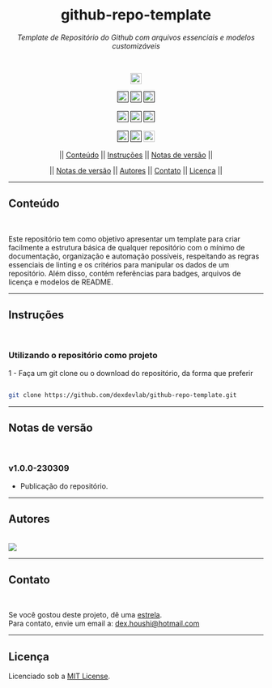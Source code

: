 <h1 align="center">github-repo-template</h1>
<p align=center><i align="center">Template de Repositório do Github com arquivos essenciais e modelos customizáveis</i></p>

<br>

<div align="center">

<a href="https://www.markdownguide.org"><img src="https://img.shields.io/badge/Markdown-%23000000.svg?style=flat&logo=markdown&logoColor=white" height="22" alt="Markdown"/></a>

<a href=""><img src="https://img.shields.io/badge/maintenance-actively--developed-brightgreen.svg?style=plastic" height="22" alt="Maintenance-actively-developed"/></a>
<a href=""><img src="https://img.shields.io/github/last-commit/dexdevlab/github-repo-template?style=plastic" height="22" alt="LastCommit"></a>
<a href=""><img src="https://snyk.io/test/github/dexdevlab/github-repo-template/badge.svg" height="22" alt="Snyk"/></a>

<a href=""><img src="https://img.shields.io/github/repo-size/dexdevlab/github-repo-template?style=plastic" height="22" alt="RepoSize"/></a>
<a href=""><img src="https://img.shields.io/github/languages/code-size/dexdevlab/github-repo-template?style=plastic" height="22" alt="CodeSize"/></a>
<a href=""><img src="https://img.shields.io/github/contributors/dexdevlab/github-repo-template?style=plastic" height="22" alt="Contributors"></a>

<a href=""><img src="https://img.shields.io/github/forks/dexdevlab/github-repo-template?style=plastic" height="22" alt="Fork"></a>
<a href=""><img src="https://img.shields.io/badge/version-1.0.0-140126?style=plastic" height="22" alt="Version"></a>
<a href="https://github.com/dexdevlab/github-repo-template/blob/main/LICENSE"><img src="https://img.shields.io/github/license/dexdevlab/github-repo-template?&style=plastic" height="22" alt="License"></a>

<!-- || [Conteúdo](#section-conteudo) || [Características](#section-caracteristicas) || [Stack](#section-stack) || [Documentação](#section-documentacao) || [Instruções](#section-instrucoes) || -->
|| [Conteúdo](#section-conteudo) || [Instruções](#section-instrucoes) || [Notas de versão](#section-changelog) ||
<!-- || [Variáveis de Ambiente](#section-vars) || [Notas de versão](#section-changelog) || [Autores](#section-autores) || [Contato](#section-contato) || [Licença](#section-licenca) || -->
|| [Notas de versão](#section-changelog) || [Autores](#section-autores) || [Contato](#section-contato) || [Licença](#section-licenca) ||

</div>

<hr>

<a name="section-conteudo">

## Conteúdo

</a>

<br>

Este repositório tem como objetivo apresentar um template para criar facilmente a estrutura básica de qualquer repositório com o mínimo de documentação, organização e automação possíveis, respeitando as regras essenciais de linting e os critérios para manipular os dados de um repositório.
Além disso, contém referências para badges, arquivos de licença e modelos de README.

<hr>

<!-- <a name="section-caracteristicas">

## Características

</a>

<br>

- Lorem ipsum dolor sit amet;

<hr> -->

<!-- <a name="section-stack">

## Stack

</a>

<br>

- **Linguagem Principal:** [Javascript](https://developer.mozilla.org/pt-BR/docs/Web/JavaScript)
- **Linguagens de Marcação e Estilo:** [HTML](https://developer.mozilla.org/pt-BR/docs/Web/HTML), [CSS](https://developer.mozilla.org/pt-BR/docs/Web/CSS), [SASS](https://sass-lang.com/documentation)
- **Framework Principal:** [Node.js](https://nodejs.org/en/docs/)
- **Framework estrutural:** [Next.js](https://nextjs.org/docs/getting-started)
- **Framework de design:** [Chakra UI](https://chakra-ui.com/docs/getting-started)
- **Gerenciador de Bibliotecas:** [Yarn](https://yarnpkg.com/getting-started)
- **Bibliotecas:** Para uma lista completa de bibliotecas e dependências nos mais variados escopos, conferir o arquivo [package.json](https://github.com/dexdevlab/github-repo-template/blob/main/package.json).

<hr> -->

<!-- <a name="section-documentacao">

## Documentação

</a>

<br>

- [Lorem](https://miro.com/app/board/uXjdfgsdgVPWCiaDo=/?share_link_id=713196550342)

Documentação adicional pode ser encontrada [aqui](https://dexdevlab.github.io/github-repo-template/).

<hr> -->

<a name="section-instrucoes">

## Instruções

</a>

<br>

### Utilizando o repositório como projeto

</a>

1 - Faça um git clone ou o download do repositório, da forma que preferir

```bash

git clone https://github.com/dexdevlab/github-repo-template.git

```

<hr>

<!-- <a name="section-vars">

### Variáveis de Ambiente

</a>

<br>

Para usar a aplicação, crie um arquivo '.env' com as seguintes variáveis de ambiente:

| Variável      | Uso   |
|---------------|-------|
|`DATABASE_URL` | Lorem ipsum dolor sit amet | |

<hr> -->

<a name="section-changelog">

## Notas de versão

</a>

<br>

### v1.0.0-230309

- Publicação do repositório.

<hr>

<a name="section-autores">

## Autores

</a>

<br>

<a href="https://github.com/dexdevlab/github-repo-template/graphs/contributors">
  <img src="https://contrib.rocks/image?repo=dexdevlab/github-repo-template" />
</a>

<hr>

<a name="section-contato">

## Contato

</a>

<br>

Se você gostou deste projeto, dê uma <a href="https://github.com/dexdevlab/github-repo-template" data-icon="octicon-star" aria-label="Star dexdevlab/github-repo-template on GitHub">estrela</a>. <br>
Para contato, envie um email a: <a href="mailto:dex.houshi@hotmail.com">dex.houshi@hotmail.com</a>

<hr>

<a name="section-licenca">

## Licença

</a>

Licenciado sob a [MIT License](https://github.com/dexdevlab/github-repo-template/blob/main/LICENSE).
